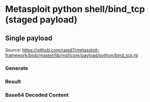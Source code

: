 # Metasploit python shell/bind_tcp (staged payload)

## Single payload

Source: https://github.com/rapid7/metasploit-framework/blob/master/lib/msf/core/payload/python/bind_tcp.rb

### Generate
### Result
### Base64 Decoded Content
